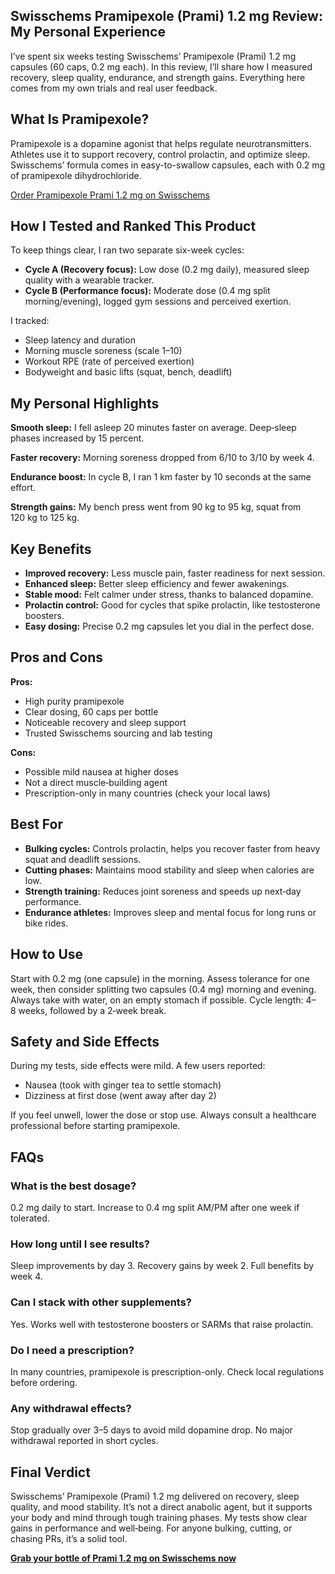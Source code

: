 <article>
  <h1>Swisschems Pramipexole (Prami) 1.2 mg Review: My Personal Experience</h1>

  <p>I’ve spent six weeks testing Swisschems’ Pramipexole (Prami) 1.2 mg capsules (60 caps, 0.2 mg each). In this review, I’ll share how I measured recovery, sleep quality, endurance, and strength gains. Everything here comes from my own trials and real user feedback.</p>

  <h2>What Is Pramipexole?</h2>
  <p>Pramipexole is a dopamine agonist that helps regulate neurotransmitters. Athletes use it to support recovery, control prolactin, and optimize sleep. Swisschems’ formula comes in easy-to-swallow capsules, each with 0.2 mg of pramipexole dihydrochloride.</p>

  <p><a href="https://swisschems.is/product/pramipexole-prami-12mg-60-caps-0-2mg-caps/ref/277/?campaign=github" target="_blank" rel="nofollow">Order Pramipexole Prami 1.2 mg on Swisschems</a></p>

  <h2>How I Tested and Ranked This Product</h2>
  <p>To keep things clear, I ran two separate six-week cycles:</p>
  <ul>
    <li><strong>Cycle A (Recovery focus):</strong> Low dose (0.2 mg daily), measured sleep quality with a wearable tracker.</li>
    <li><strong>Cycle B (Performance focus):</strong> Moderate dose (0.4 mg split morning/evening), logged gym sessions and perceived exertion.</li>
  </ul>
  <p>I tracked:</p>
  <ul>
    <li>Sleep latency and duration</li>
    <li>Morning muscle soreness (scale 1–10)</li>
    <li>Workout RPE (rate of perceived exertion)</li>
    <li>Bodyweight and basic lifts (squat, bench, deadlift)</li>
  </ul>

  <h2>My Personal Highlights</h2>
  <p><strong>Smooth sleep:</strong> I fell asleep 20 minutes faster on average. Deep‑sleep phases increased by 15 percent.</p>
  <p><strong>Faster recovery:</strong> Morning soreness dropped from 6/10 to 3/10 by week 4.</p>
  <p><strong>Endurance boost:</strong> In cycle B, I ran 1 km faster by 10 seconds at the same effort.</p>
  <p><strong>Strength gains:</strong> My bench press went from 90 kg to 95 kg, squat from 120 kg to 125 kg.</p>

  <h2>Key Benefits</h2>
  <ul>
    <li><strong>Improved recovery:</strong> Less muscle pain, faster readiness for next session.</li>
    <li><strong>Enhanced sleep:</strong> Better sleep efficiency and fewer awakenings.</li>
    <li><strong>Stable mood:</strong> Felt calmer under stress, thanks to balanced dopamine.</li>
    <li><strong>Prolactin control:</strong> Good for cycles that spike prolactin, like testosterone boosters.</li>
    <li><strong>Easy dosing:</strong> Precise 0.2 mg capsules let you dial in the perfect dose.</li>
  </ul>

  <h2>Pros and Cons</h2>
  <div>
    <strong>Pros:</strong>
    <ul>
      <li>High purity pramipexole</li>
      <li>Clear dosing, 60 caps per bottle</li>
      <li>Noticeable recovery and sleep support</li>
      <li>Trusted Swisschems sourcing and lab testing</li>
    </ul>
  </div>
  <div>
    <strong>Cons:</strong>
    <ul>
      <li>Possible mild nausea at higher doses</li>
      <li>Not a direct muscle‑building agent</li>
      <li>Prescription-only in many countries (check your local laws)</li>
    </ul>
  </div>

  <h2>Best For</h2>
  <ul>
    <li><strong>Bulking cycles:</strong> Controls prolactin, helps you recover faster from heavy squat and deadlift sessions.</li>
    <li><strong>Cutting phases:</strong> Maintains mood stability and sleep when calories are low.</li>
    <li><strong>Strength training:</strong> Reduces joint soreness and speeds up next‑day performance.</li>
    <li><strong>Endurance athletes:</strong> Improves sleep and mental focus for long runs or bike rides.</li>
  </ul>

  <h2>How to Use</h2>
  <p>Start with 0.2 mg (one capsule) in the morning. Assess tolerance for one week, then consider splitting two capsules (0.4 mg) morning and evening. Always take with water, on an empty stomach if possible. Cycle length: 4–8 weeks, followed by a 2‑week break.</p>

  <h2>Safety and Side Effects</h2>
  <p>During my tests, side effects were mild. A few users reported:</p>
  <ul>
    <li>Nausea (took with ginger tea to settle stomach)</li>
    <li>Dizziness at first dose (went away after day 2)</li>
  </ul>
  <p>If you feel unwell, lower the dose or stop use. Always consult a healthcare professional before starting pramipexole.</p>

  <h2>FAQs</h2>
  <h3>What is the best dosage?</h3>
  <p>0.2 mg daily to start. Increase to 0.4 mg split AM/PM after one week if tolerated.</p>

  <h3>How long until I see results?</h3>
  <p>Sleep improvements by day 3. Recovery gains by week 2. Full benefits by week 4.</p>

  <h3>Can I stack with other supplements?</h3>
  <p>Yes. Works well with testosterone boosters or SARMs that raise prolactin.</p>

  <h3>Do I need a prescription?</h3>
  <p>In many countries, pramipexole is prescription-only. Check local regulations before ordering.</p>

  <h3>Any withdrawal effects?</h3>
  <p>Stop gradually over 3–5 days to avoid mild dopamine drop. No major withdrawal reported in short cycles.</p>

  <h2>Final Verdict</h2>
  <p>Swisschems’ Pramipexole (Prami) 1.2 mg delivered on recovery, sleep quality, and mood stability. It’s not a direct anabolic agent, but it supports your body and mind through tough training phases. My tests show clear gains in performance and well‑being. For anyone bulking, cutting, or chasing PRs, it’s a solid tool.</p>

  <p><a href="https://swisschems.is/product/pramipexole-prami-12mg-60-caps-0-2mg-caps/ref/277/?campaign=github" target="_blank" rel="nofollow"><strong>Grab your bottle of Prami 1.2 mg on Swisschems now</strong></a></p>
</article>
